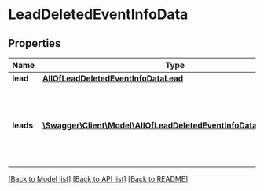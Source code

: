 # LeadDeletedEventInfoData

## Properties
Name | Type | Description | Notes
------------ | ------------- | ------------- | -------------
**lead** | [**AllOfLeadDeletedEventInfoDataLead**](AllOfLeadDeletedEventInfoDataLead.md) |  | [optional] 
**leads** | [**\Swagger\Client\Model\AllOfLeadDeletedEventInfoDataLeadsItems[]**](.md) | &#x27;leads&#x27; property is passed when &#x27;Multiple at once&#x27; feature is enabled | [optional] 

[[Back to Model list]](../../README.md#documentation-for-models) [[Back to API list]](../../README.md#documentation-for-api-endpoints) [[Back to README]](../../README.md)

